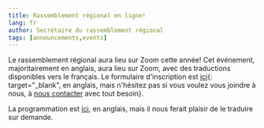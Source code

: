 ```yaml
---
title: Rassemblement régional en ligne!
lang: fr
author: Secrétaire du rassemblement régional
tags: [announcements,events]
---
```

Le rassemblement régional aura lieu sur Zoom cette année! Cet événement, majoritairement en anglais, aura lieu sur Zoom, avec des traductions disponibles vers le français. Le formulaire d'inscription est [ici](https://forms.gle/v7ntj4iipz3BNfDf9){: target="_blank", en anglais, mais n'hésitez pas si vous voulez vous joindre à nous, à [nous contacter](/contact-fr.html) avec tout besoin}.

La programmation est [ici](/rg2020_program.html), en anglais, mais il nous ferait plaisir de le traduire sur demande.
